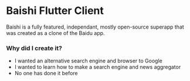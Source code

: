 # Baishi Flutter Client
Baishi is a fully featured, independant, mostly open-source superapp that was created as a clone of the Baidu app.

### Why did I create it?
* I wanted an alternative search engine and browser to Google
* I wanted to learn how to make a search engine and news aggregator
* No one has done it before
